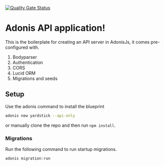 [![Quality Gate Status](https://sonarcloud.io/api/project_badges/measure?project=nilodeveloper_forum-api&metric=alert_status)](https://sonarcloud.io/dashboard?id=nilodeveloper_forum-api)

# Adonis API application!

This is the boilerplate for creating an API server in AdonisJs, it comes pre-configured with.

1. Bodyparser
2. Authentication
3. CORS
4. Lucid ORM
5. Migrations and seeds

## Setup

Use the adonis command to install the blueprint

```bash
adonis new yardstick --api-only
```

or manually clone the repo and then run `npm install`.


### Migrations

Run the following command to run startup migrations.

```js
adonis migration:run
```
